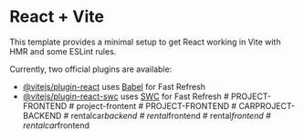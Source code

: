 # React + Vite

This template provides a minimal setup to get React working in Vite with HMR and some ESLint rules.

Currently, two official plugins are available:

- [@vitejs/plugin-react](https://github.com/vitejs/vite-plugin-react/blob/main/packages/plugin-react/README.md) uses [Babel](https://babeljs.io/) for Fast Refresh
- [@vitejs/plugin-react-swc](https://github.com/vitejs/vite-plugin-react-swc) uses [SWC](https://swc.rs/) for Fast Refresh
#   P R O J E C T - F R O N T E N D  
 #   p r o j e c t - f r o n t e n t  
 #   P R O J E C T - F R O N T E N D  
 #   C A R P R O J E C T - B A C K E N D  
 #   r e n t a l c a r _ b a c k e n d  
 #   r e n t a l _ f r o n t e n d  
 #   r e n t a l _ f r o n t e n d  
 #   r e n t a l c a r _ f r o n t e n d  
 